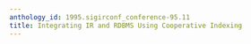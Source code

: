 ```yaml
---
anthology_id: 1995.sigirconf_conference-95.11
title: Integrating IR and RDBMS Using Cooperative Indexing
---
```

